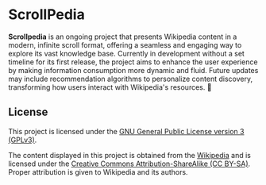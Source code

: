 # ScrollPedia

**Scrollpedia** is an ongoing project that presents Wikipedia content in a modern, infinite scroll format, offering a seamless and engaging way to explore its vast knowledge base. Currently in development without a set timeline for its first release, the project aims to enhance the user experience by making information consumption more dynamic and fluid. Future updates may include recommendation algorithms to personalize content discovery, transforming how users interact with Wikipedia's resources. 🚀

## License

This project is licensed under the [GNU General Public License version 3 (GPLv3)](LICENSE).

The content displayed in this project is obtained from the [Wikipedia](https://www.wikipedia.org/) and is licensed under the [Creative Commons Attribution-ShareAlike (CC BY-SA)](https://creativecommons.org/licenses/by-sa/4.0/). Proper attribution is given to Wikipedia and its authors.
